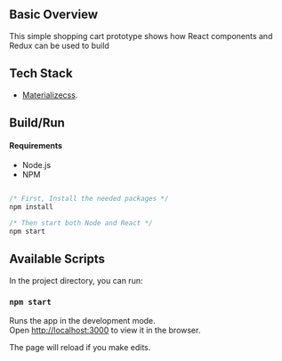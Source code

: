 

## Basic Overview

This simple shopping cart prototype shows how React components and Redux can be used to build


## Tech Stack
- [Materializecss](https://materializecss.com).

## Build/Run

#### Requirements

- Node.js
- NPM

```javascript

/* First, Install the needed packages */
npm install

/* Then start both Node and React */
npm start

```

## Available Scripts

In the project directory, you can run:

### `npm start`

Runs the app in the development mode.<br>
Open [http://localhost:3000](http://localhost:3000) to view it in the browser.

The page will reload if you make edits.<br>
